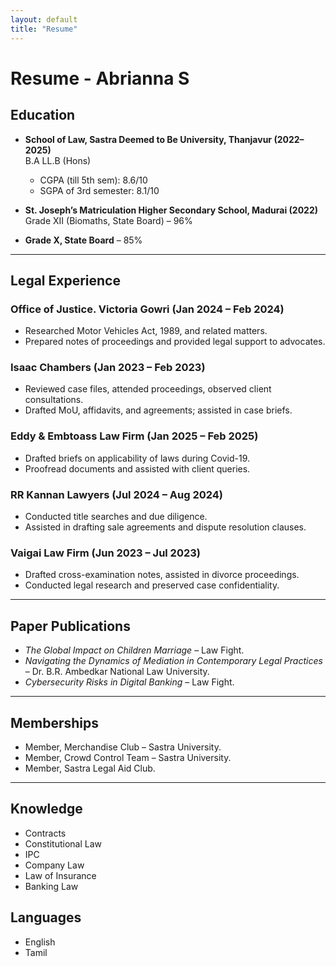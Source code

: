 ```yaml
---
layout: default
title: "Resume"
---
```


# Resume - Abrianna S

## Education
- **School of Law, Sastra Deemed to Be University, Thanjavur (2022–2025)**  
  B.A LL.B (Hons)  
  - CGPA (till 5th sem): 8.6/10  
  - SGPA of 3rd semester: 8.1/10  

- **St. Joseph’s Matriculation Higher Secondary School, Madurai (2022)**  
  Grade XII (Biomaths, State Board) – 96%  

- **Grade X, State Board** – 85%  

---

## Legal Experience

### Office of Justice. Victoria Gowri (Jan 2024 – Feb 2024)
- Researched Motor Vehicles Act, 1989, and related matters.  
- Prepared notes of proceedings and provided legal support to advocates.  

### Isaac Chambers (Jan 2023 – Feb 2023)
- Reviewed case files, attended proceedings, observed client consultations.  
- Drafted MoU, affidavits, and agreements; assisted in case briefs.  

### Eddy & Embtoass Law Firm (Jan 2025 – Feb 2025)
- Drafted briefs on applicability of laws during Covid-19.  
- Proofread documents and assisted with client queries.  

### RR Kannan Lawyers (Jul 2024 – Aug 2024)
- Conducted title searches and due diligence.  
- Assisted in drafting sale agreements and dispute resolution clauses.  

### Vaigai Law Firm (Jun 2023 – Jul 2023)
- Drafted cross-examination notes, assisted in divorce proceedings.  
- Conducted legal research and preserved case confidentiality.  

---

## Paper Publications
- *The Global Impact on Children Marriage* – Law Fight.  
- *Navigating the Dynamics of Mediation in Contemporary Legal Practices* – Dr. B.R. Ambedkar National Law University.  
- *Cybersecurity Risks in Digital Banking* – Law Fight.  

---

## Memberships
- Member, Merchandise Club – Sastra University.  
- Member, Crowd Control Team – Sastra University.  
- Member, Sastra Legal Aid Club.  

---

## Knowledge
- Contracts  
- Constitutional Law  
- IPC  
- Company Law  
- Law of Insurance  
- Banking Law  

## Languages
- English  
- Tamil  
